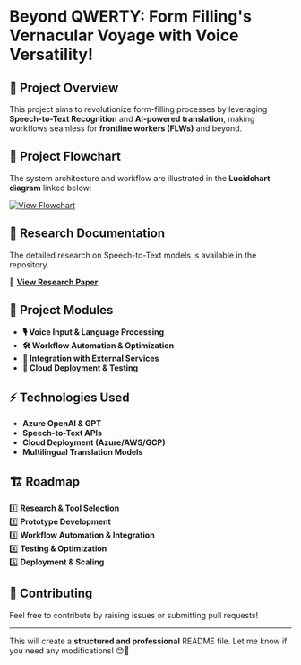 # Beyond QWERTY: Form Filling's Vernacular Voyage with Voice Versatility!  

## 📌 Project Overview  
This project aims to revolutionize form-filling processes by leveraging **Speech-to-Text Recognition** and **AI-powered translation**, making workflows seamless for **frontline workers (FLWs)** and beyond.  

## 🔗 Project Flowchart  
The system architecture and workflow are illustrated in the **Lucidchart diagram** linked below:  

[![View Flowchart](https://img.shields.io/badge/View%20Flowchart-Lucidchart-blue?style=for-the-badge)](https://lucid.app/lucidchart/7f588edb-4774-410b-9482-438fd0c3822a/edit?viewport_loc=-1283%2C-480%2C3586%2C1789%2C0_0&invitationId=inv_528b50ce-80df-4398-b5fa-36bf870dffc9)  


## 📄 Research Documentation  
The detailed research on Speech-to-Text models is available in the repository.  

📌 **[View Research Paper](https://github.com/your-username/your-repository/blob/main/your-research-file.pdf)**  


## 📂 Project Modules  
- **🎙 Voice Input & Language Processing**  
- **🛠 Workflow Automation & Optimization**  
- **🔗 Integration with External Services**  
- **🚀 Cloud Deployment & Testing**  

## ⚡ Technologies Used  
- **Azure OpenAI & GPT**  
- **Speech-to-Text APIs**  
- **Cloud Deployment (Azure/AWS/GCP)**  
- **Multilingual Translation Models**  

## 🏗 Roadmap  
1️⃣ **Research & Tool Selection**  
2️⃣ **Prototype Development**  
3️⃣ **Workflow Automation & Integration**  
4️⃣ **Testing & Optimization**  
5️⃣ **Deployment & Scaling**  

## 🚀 Contributing  
Feel free to contribute by raising issues or submitting pull requests!  

---

This will create a **structured and professional** README file. Let me know if you need any modifications! 😊🚀
